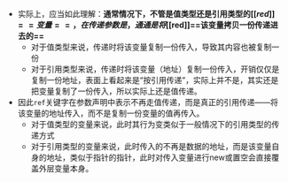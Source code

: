 - 实际上，应当如此理解：**通常情况下，不管是值类型还是引用类型的[[$red]]==变量==，在传递参数是，通通是将[[$red]]==该变量拷贝一份传递进去的==**
	- 对于值类型来说，传递时将该变量复制一份传入，导致其内容也被复制一份
	- 对于引用类型来说，传递时将该变量（地址）复制一份传入，开销仅仅是复制一份地址，表面上看起来是“按引用传递”，实际上并不是，其实还是把变量复制了一份传入，所以实际上还是值传递。
- 因此`ref`关键字在参数声明中表示不再走值传递，而是真正的引用传递——将该变量的地址传入，而不是复制一份变量的值再传入。
	- 对于值类型的变量来说，此时其行为变类似于一般情况下的引用类型的传递方式
	- 对于引用类型的变量来说，此时传入的不再是数据的地址，而是该变量自身的地址，类似于指针的指针，此时对传入变量进行new或置空会直接覆盖外层变量本身。